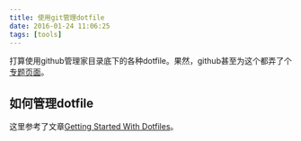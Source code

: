 ```yaml
---
title: 使用git管理dotfile
date: 2016-01-24 11:06:25
tags: [tools]
---
```


打算使用github管理家目录底下的各种dotfile。果然，github甚至为这个都弄了个[专题页面][github_dotfile]。

## 如何管理dotfile

这里参考了文章[Getting Started With Dotfiles][get_start_with_dotfile]。


[github_dotfile]: https://dotfiles.github.io/ "GitHub does dotfiles - dotfiles.github.io"
[get_start_with_dotfile]: https://medium.com/@webprolific/getting-started-with-dotfiles-43c3602fd789#.vxz4mv5sx "Getting Started With Dotfiles"


